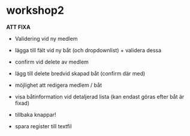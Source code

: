 workshop2
=========
**ATT FIXA**

- Validering vid ny medlem

- lägga till fält vid ny båt (och dropdownlist) + validera dessa

- confirm vid delete av medlem

- lägg till delete bredvid skapad båt (confirm där med)

- möjlighet att redigera medlem / båt

- visa båtinformation vid detaljerad lista (kan endast göras efter båt är fixad) 

- tillbaka knappar! 

- spara register till textfil
